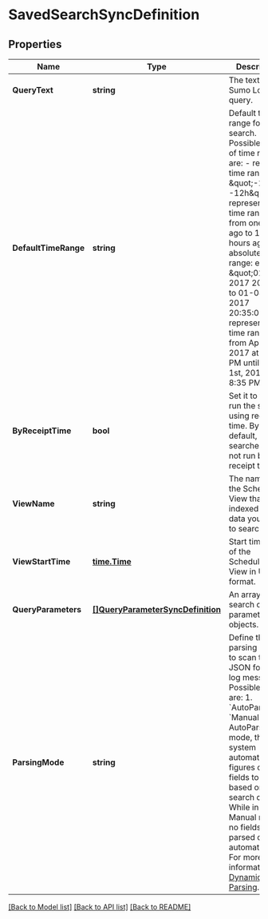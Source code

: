 # SavedSearchSyncDefinition

## Properties
Name | Type | Description | Notes
------------ | ------------- | ------------- | -------------
**QueryText** | **string** | The text of a Sumo Logic query. | [default to null]
**DefaultTimeRange** | **string** | Default time range for the search. Possible types of time ranges are:   - relative time range: e.g. \&quot;-1d -12h\&quot; represents a time range from one day ago to 12 hours ago.   - absolute time range: e.g. \&quot;01-04-2017 20:32:00 to 01-04-2017 20:35:00\&quot; represents a time range     from April 1st, 2017 at 8:32 PM until April 1st, 2017 at 8:35 PM. | [default to null]
**ByReceiptTime** | **bool** | Set it to true to run the search using receipt time. By default, searches do not run by receipt time. | [default to false]
**ViewName** | **string** | The name of the Scheduled View that has indexed the data you want to search. | [optional] [default to null]
**ViewStartTime** | [**time.Time**](time.Time.md) | Start timestamp of the Scheduled View in UTC format. | [optional] [default to null]
**QueryParameters** | [**[]QueryParameterSyncDefinition**](QueryParameterSyncDefinition.md) | An array of search query parameter objects. | [default to null]
**ParsingMode** | **string** | Define the parsing mode to scan the JSON format log messages. Possible values are:   1. &#x60;AutoParse&#x60;   2. &#x60;Manual&#x60; In AutoParse mode, the system automatically figures out fields to parse based on the search query. While in the Manual mode, no fields are parsed out automatically. For more information see [Dynamic Parsing](https://help.sumologic.com/?cid&#x3D;0011). | [optional] [default to Manual]

[[Back to Model list]](../README.md#documentation-for-models) [[Back to API list]](../README.md#documentation-for-api-endpoints) [[Back to README]](../README.md)

